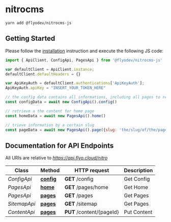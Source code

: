 # nitrocms

```
yarn add @flyodev/nitrocms-js
```

## Getting Started

Please follow the [installation](#installation) instruction and execute the following JS code:

```javascript
import { ApiClient, ConfigApi, PagesApi } from '@flyodev/nitrocms-js'

var defaultClient = ApiClient.instance;
defaultClient.defaultHeaders = {}

var ApiKeyAuth = defaultClient.authentications['ApiKeyAuth'];
ApiKeyAuth.apiKey = "INSERT_YOUR_TOKEN_HERE"

// the config data contains all informations, including all pages to retrieve further informations like page content:
const configData = await new ConfigApi().config()

// retrieve a the content for home page
const homeData = await new PagesApi().home()

// trieve information by a certain slug
const pageData = await new PagesApi().page({slug: 'the/slug/of/the/page'})
```

## Documentation for API Endpoints

All URIs are relative to *https://api.flyo.cloud/nitro*

Class | Method | HTTP request | Description
------------ | ------------- | ------------- | -------------
*ConfigApi* | [**config**](docs/ConfigApi.md#config) | **GET** /config | Get Config
*PagesApi* | [**home**](docs/PagesApi.md#home) | **GET** /pages/home | Get Home
*PagesApi* | [**pages**](docs/PagesApi.md#pages) | **GET** /pages | Get Pages
*SitemapApi* | [**pages**](docs/SitemapApi.md) | **GET** /sitemap | Get Pages
*ContentApi* | [**pages**](docs/ContentApi.md) | **PUT** /content/{pageId} | Put Content
